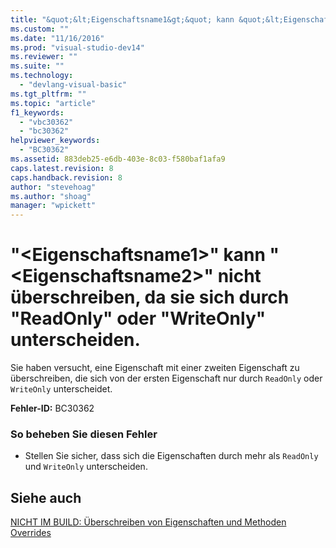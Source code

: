 ```yaml
---
title: "&quot;&lt;Eigenschaftsname1&gt;&quot; kann &quot;&lt;Eigenschaftsname2&gt;&quot; nicht &#252;berschreiben, da sie sich durch &quot;ReadOnly&quot; oder &quot;WriteOnly&quot; unterscheiden. | Microsoft Docs"
ms.custom: ""
ms.date: "11/16/2016"
ms.prod: "visual-studio-dev14"
ms.reviewer: ""
ms.suite: ""
ms.technology: 
  - "devlang-visual-basic"
ms.tgt_pltfrm: ""
ms.topic: "article"
f1_keywords: 
  - "vbc30362"
  - "bc30362"
helpviewer_keywords: 
  - "BC30362"
ms.assetid: 883deb25-e6db-403e-8c03-f580baf1afa9
caps.latest.revision: 8
caps.handback.revision: 8
author: "stevehoag"
ms.author: "shoag"
manager: "wpickett"
---
```

# &quot;&lt;Eigenschaftsname1&gt;&quot; kann &quot;&lt;Eigenschaftsname2&gt;&quot; nicht &#252;berschreiben, da sie sich durch &quot;ReadOnly&quot; oder &quot;WriteOnly&quot; unterscheiden.
Sie haben versucht, eine Eigenschaft mit einer zweiten Eigenschaft zu überschreiben, die sich von der ersten Eigenschaft nur durch `ReadOnly` oder `WriteOnly` unterscheidet.  
  
 **Fehler\-ID:** BC30362  
  
### So beheben Sie diesen Fehler  
  
-   Stellen Sie sicher, dass sich die Eigenschaften durch mehr als `ReadOnly` und `WriteOnly` unterscheiden.  
  
## Siehe auch  
 [NICHT IM BUILD: Überschreiben von Eigenschaften und Methoden](http://msdn.microsoft.com/de-de/2167e8f5-1225-4b13-9ebd-02591ba90213)   
 [Overrides](../../visual-basic/language-reference/modifiers/overrides.md)